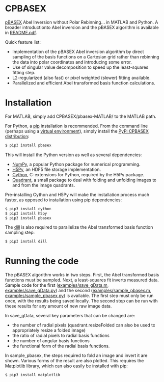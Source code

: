 # CPBASEX

[pBASEX](http://dx.doi.org/10.1063/1.1807578) Abel Inversion without Polar Rebinning... in MATLAB and Python. A broader introductionto Abel inversion and the pBASEX algorithm is available in [README.pdf](https://github.com/e-champenois/CPBASEX/blob/master/README.pdf).

Quick feature list:
- Implementation of the pBASEX Abel inversion algorithm by direct sampling of the basis functions on a Cartesian grid rather than rebinning the data into polar coordinates and introducing some error.
- Use of singular value decomposition to speed up the least-squares fitting step.
- L2-regularized (also fast) or pixel weighted (slower) fitting available.
- Parallelized and efficient Abel transformed basis function calculations.

# Installation

For MATLAB, simply add CPBASEX/pbasex-MATLAB/ to the MATLAB path.

For Python, a [pip](https://pip.pypa.io/en/stable/) installation is recommended. From the command line (perhaps using a [virtual environment](https://docs.python.org/3/tutorial/venv.html)), simply install the [PyPi CPBASEX distribution](https://pypi.python.org/pypi/pbasex):
```sh
$ pip3 install pbasex
```

This will install the Python version as well as several dependencies:
- [NumPy](http://www.numpy.org/), a popular Python package for numerical programming.
- [H5Py](http://www.h5py.org/), an HDF5 file storage implementation.
- [Cython](http://cython.org/), C-extensions for Python, required by the H5Py package.
- [Quadrant](https://pypi.python.org/pypi/quadrant), a small package to deal with folding and unfolding images to and from the image quadrants.

Pre-installing Cython and H5Py will make the installation process much faster, as opposed to installation using pip dependencies:
```sh
$ pip3 install cython
$ pip3 install h5py
$ pip3 install pbasex
```

The [dill](https://pypi.python.org/pypi/dill) is also required to parallelize the Abel transformed basis function sampling step:
```sh
$ pip3 install dill
```

# Running the code

The pBASEX algorithm works in two steps. First, the Abel transformed basis functions must be sampled. Next, a least-squares fit inverts measured data. Sample code for the first ([examples/save_gData.m](https://github.com/e-champenois/CPBASEX/blob/master/examples/save_gData.m), [examples/save_gData.py](https://github.com/e-champenois/CPBASEX/blob/master/examples/save_gData.py)) and the second ([examples/sample_pbasex.m](https://github.com/e-champenois/CPBASEX/blob/master/examples/sample_pbasex.m), [examples/sample_pbasex.py](https://github.com/e-champenois/CPBASEX/blob/master/examples/sample_pbasex.py)) is available. The first step must only be run once, with the results being saved locally. The second step can be run with these results for any amount of new raw image data.

In save_gData, several key parameters that can be changed are:
- the number of radial pixels (quadrant.resizeFolded can also be used to appropriately resize a folded image)
- the ratio of radial pixels to radial basis functions
- the number of angular basis functions
- the functional form of the radial basis functions.

In sample_pbasex, the steps required to fold an image and invert it are shown. Various forms of the result are also plotted. This requires the [Matplotlib](https://matplotlib.org/) library, which can also easily be installed with pip:
```sh
$ pip3 install matplotlib
```